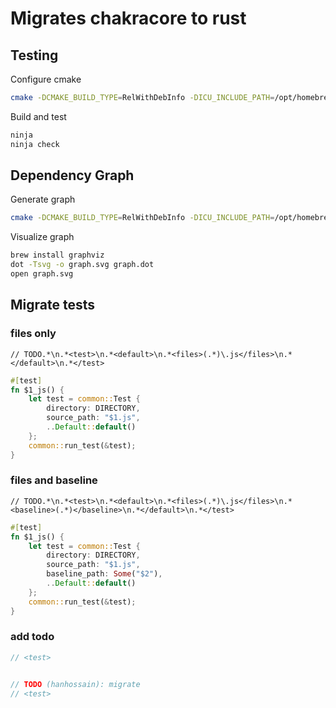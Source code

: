 # Migrates chakracore to rust

## Testing
Configure cmake
```sh
cmake -DCMAKE_BUILD_TYPE=RelWithDebInfo -DICU_INCLUDE_PATH=/opt/homebrew/opt/icu4c@74/include -DDISABLE_JIT=ON -GNinja -DCMAKE_CXX_COMPILER=clang++ -DCMAKE_C_COMPILER=clang ..
```

Build and test
```sh
ninja
ninja check
```

## Dependency Graph
Generate graph
```sh
cmake -DCMAKE_BUILD_TYPE=RelWithDebInfo -DICU_INCLUDE_PATH=/opt/homebrew/opt/icu4c@74/include -DDISABLE_JIT=ON -GNinja -DCMAKE_CXX_COMPILER=clang++ -DCMAKE_C_COMPILER=clang --graphviz=graph.dot ..
```

Visualize graph
```sh
brew install graphviz
dot -Tsvg -o graph.svg graph.dot
open graph.svg
```

## Migrate tests
### files only
```re
// TODO.*\n.*<test>\n.*<default>\n.*<files>(.*)\.js</files>\n.*</default>\n.*</test>
```

```rust
#[test]
fn $1_js() {
    let test = common::Test {
        directory: DIRECTORY,
        source_path: "$1.js",
        ..Default::default()
    };
    common::run_test(&test);
}
```

### files and baseline
```re
// TODO.*\n.*<test>\n.*<default>\n.*<files>(.*)\.js</files>\n.*<baseline>(.*)</baseline>\n.*</default>\n.*</test>
```

```rust
#[test]
fn $1_js() {
    let test = common::Test {
        directory: DIRECTORY,
        source_path: "$1.js",
        baseline_path: Some("$2"),
        ..Default::default()
    };
    common::run_test(&test);
}
```

### add todo
```rust
// <test>
```

```rust

// TODO (hanhossain): migrate
// <test>
```
